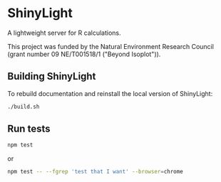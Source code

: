 # ShinyLight

A lightweight server for R calculations.

This project was funded by the Natural Environment Research Council (grant number 09 NE/T001518/1 ("Beyond Isoplot")).

## Building ShinyLight

To rebuild documentation and reinstall the local version of ShinyLight:

```sh
./build.sh
```

## Run tests

```sh
npm test
```

or

```sh
npm test -- --fgrep 'test that I want' --browser=chrome
```
